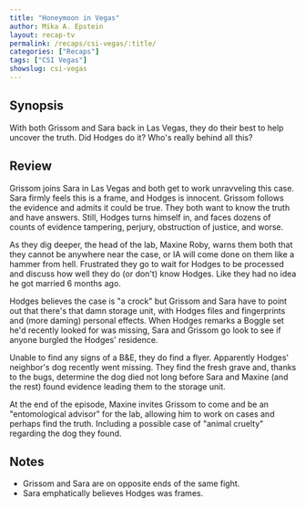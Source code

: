 ```yaml
---
title: "Honeymoon in Vegas"
author: Mika A. Epstein
layout: recap-tv
permalink: /recaps/csi-vegas/:title/
categories: ["Recaps"]
tags: ["CSI Vegas"]
showslug: csi-vegas
---
```


## Synopsis

With both Grissom and Sara back in Las Vegas, they do their best to help uncover the truth. Did Hodges do it? Who's really behind all this?

## Review

Grissom joins Sara in Las Vegas and both get to work unravveling this case. Sara firmly feels this is a frame, and Hodges is innocent. Grissom follows the evidence and admits it could be true. They both want to know the truth and have answers. Still, Hodges turns himself in, and faces dozens of counts of evidence tampering, perjury, obstruction of justice, and worse.

As they dig deeper, the head of the lab, Maxine Roby, warns them both that they cannot be anywhere near the case, or IA will come done on them like a hammer from hell. Frustrated they go to wait for Hodges to be processed and discuss how well they do (or don't) know Hodges. Like they had no idea he got married 6 months ago.

Hodges believes the case is "a crock" but Grissom and Sara have to point out that there's that damn storage unit, with Hodges files and fingerprints and (more daming) personal effects. When Hodges remarks a Boggle set he'd recently looked for was missing, Sara and Grissom go look to see if anyone burgled the Hodges' residence.

Unable to find any signs of a B&E, they do find a flyer. Apparently Hodges' neighbor's dog recently went missing. They find the fresh grave and, thanks to the bugs, determine the dog died not long before Sara and Maxine (and the rest) found evidence leading them to the storage unit.

At the end of the episode, Maxine invites Grissom to come and be an "entomological advisor" for the lab, allowing him to work on cases and perhaps find the truth. Including a possible case of "animal cruelty" regarding the dog they found.

## Notes

* Grissom and Sara are on opposite ends of the same fight.
* Sara emphatically believes Hodges was frames.
